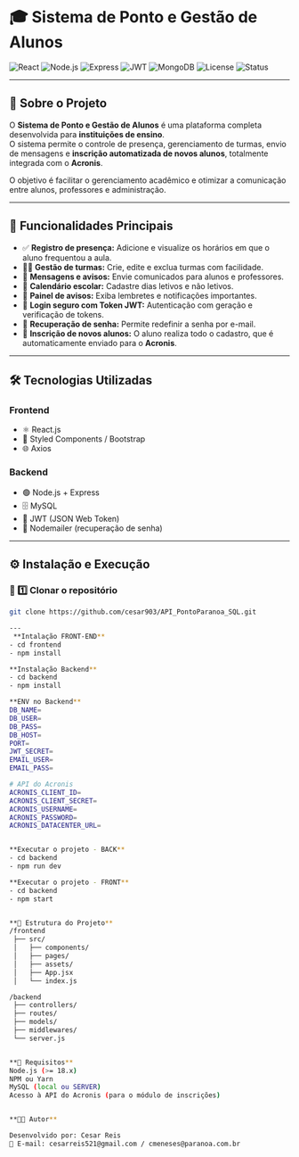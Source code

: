 # 🎓 Sistema de Ponto e Gestão de Alunos  

![React](https://img.shields.io/badge/React-20232A?style=for-the-badge&logo=react&logoColor=61DAFB)
![Node.js](https://img.shields.io/badge/Node.js-43853D?style=for-the-badge&logo=node.js&logoColor=white)
![Express](https://img.shields.io/badge/Express.js-404D59?style=for-the-badge)
![JWT](https://img.shields.io/badge/JWT-000000?style=for-the-badge&logo=jsonwebtokens)
![MongoDB](https://img.shields.io/badge/MongoDB-4EA94B?style=for-the-badge&logo=mongodb&logoColor=white)
![License](https://img.shields.io/badge/license-MIT-blue?style=for-the-badge)
![Status](https://img.shields.io/badge/Status-Em%20Desenvolvimento-yellow?style=for-the-badge)

---

## 🧾 Sobre o Projeto  

O **Sistema de Ponto e Gestão de Alunos** é uma plataforma completa desenvolvida para **instituições de ensino**.  
O sistema permite o controle de presença, gerenciamento de turmas, envio de mensagens e **inscrição automatizada de novos alunos**, totalmente integrada com o **Acronis**.  

O objetivo é facilitar o gerenciamento acadêmico e otimizar a comunicação entre alunos, professores e administração.

---

## 🚀 Funcionalidades Principais  

- ✅ **Registro de presença:** Adicione e visualize os horários em que o aluno frequentou a aula.  
- 🧑‍🏫 **Gestão de turmas:** Crie, edite e exclua turmas com facilidade.  
- 💬 **Mensagens e avisos:** Envie comunicados para alunos e professores.  
- 📅 **Calendário escolar:** Cadastre dias letivos e não letivos.  
- 🔔 **Painel de avisos:** Exiba lembretes e notificações importantes.  
- 🔐 **Login seguro com Token JWT:** Autenticação com geração e verificação de tokens.  
- 🔄 **Recuperação de senha:** Permite redefinir a senha por e-mail.  
- 📝 **Inscrição de novos alunos:** O aluno realiza todo o cadastro, que é automaticamente enviado para o **Acronis**.  

---

## 🛠️ Tecnologias Utilizadas  

### **Frontend**
- ⚛️ React.js  
- 💅 Styled Components / Bootstrap  
- 🌐 Axios  

### **Backend**
- 🟢 Node.js + Express  
- 🗄️ MySQL  
- 🔑 JWT (JSON Web Token)  
- 📧 Nodemailer (recuperação de senha)  

---

## ⚙️ Instalação e Execução  

### 📁 1️⃣ Clonar o repositório  
```bash
git clone https://github.com/cesar903/API_PontoParanoa_SQL.git

---
 **Intalação FRONT-END**
- cd frontend
- npm install

**Instalação Backend**
- cd backend
- npm install

**ENV no Backend**
DB_NAME=
DB_USER=
DB_PASS=
DB_HOST=
PORT=
JWT_SECRET= 
EMAIL_USER=
EMAIL_PASS=

# API do Acronis
ACRONIS_CLIENT_ID=
ACRONIS_CLIENT_SECRET=
ACRONIS_USERNAME=
ACRONIS_PASSWORD=
ACRONIS_DATACENTER_URL=


**Executar o projeto - BACK**
- cd backend
- npm run dev

**Executar o projeto - FRONT**
- cd backend
- npm start


**📁 Estrutura do Projeto**
/frontend
 ├── src/
 │   ├── components/
 │   ├── pages/
 │   ├── assets/
 │   ├── App.jsx
 │   └── index.js

/backend
 ├── controllers/
 ├── routes/
 ├── models/
 ├── middlewares/
 └── server.js


**🧠 Requisitos**
Node.js (>= 18.x)
NPM ou Yarn
MySQL (local ou SERVER)
Acesso à API do Acronis (para o módulo de inscrições)


**👨‍💻 Autor**

Desenvolvido por: Cesar Reis
📧 E-mail: cesarreis521@gmail.com / cmeneses@paranoa.com.br


